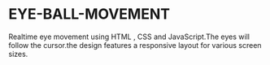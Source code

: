 # EYE-BALL-MOVEMENT
Realtime eye movement using HTML , CSS and JavaScript.The eyes will follow the cursor.the design features a responsive layout for various screen sizes.
